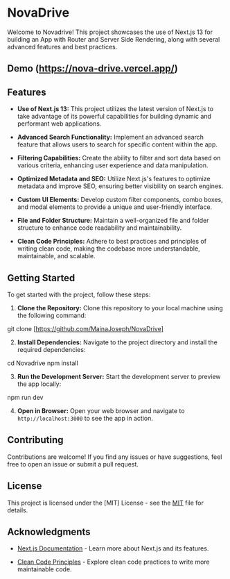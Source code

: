 # NovaDrive

Welcome to Novadrive! This project showcases the use of Next.js 13 for building an App with Router and Server Side Rendering, along with several advanced features and best practices. 


## Demo (https://nova-drive.vercel.app/)
## Features

- **Use of Next.js 13:** This project utilizes the latest version of Next.js to take advantage of its powerful capabilities for building dynamic and performant web applications.

- **Advanced Search Functionality:** Implement an advanced search feature that allows users to search for specific content within the app.

- **Filtering Capabilities:** Create the ability to filter and sort data based on various criteria, enhancing user experience and data manipulation.

- **Optimized Metadata and SEO:** Utilize Next.js's features to optimize metadata and improve SEO, ensuring better visibility on search engines.

- **Custom UI Elements:** Develop custom filter components, combo boxes, and modal elements to provide a unique and user-friendly interface.

- **File and Folder Structure:** Maintain a well-organized file and folder structure to enhance code readability and maintainability.

- **Clean Code Principles:** Adhere to best practices and principles of writing clean code, making the codebase more understandable, maintainable, and scalable.

## Getting Started

To get started with the project, follow these steps:

1. **Clone the Repository:** Clone this repository to your local machine using the following command:

git clone [https://github.com/MainaJoseph/NovaDrive]



2. **Install Dependencies:** Navigate to the project directory and install the required dependencies:

cd Novadrive
npm install



3. **Run the Development Server:** Start the development server to preview the app locally:

npm run dev



4. **Open in Browser:** Open your web browser and navigate to `http://localhost:3000` to see the app in action.




## Contributing

Contributions are welcome! If you find any issues or have suggestions, feel free to open an issue or submit a pull request.

## License

This project is licensed under the [MIT] License - see the [MIT](https://opensource.org/license/mit/E) file for details.

## Acknowledgments

- [Next.js Documentation](https://nextjs.org/docs) - Learn more about Next.js and its features.

- [Clean Code Principles](https://cleancoders.com/) - Explore clean code practices to write more maintainable code.




   
